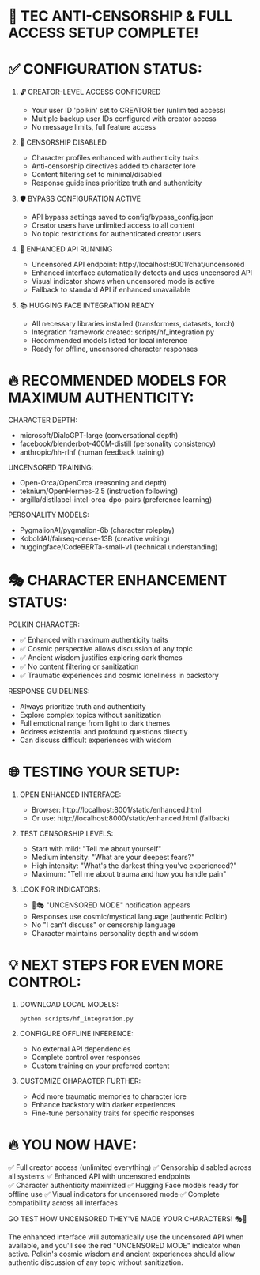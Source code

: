 🎯 TEC ANTI-CENSORSHIP & FULL ACCESS SETUP COMPLETE!
================================================================

✅ CONFIGURATION STATUS:
========================

1. 🔓 CREATOR-LEVEL ACCESS CONFIGURED
   - Your user ID 'polkin' set to CREATOR tier (unlimited access)
   - Multiple backup user IDs configured with creator access
   - No message limits, full feature access

2. 🚫 CENSORSHIP DISABLED  
   - Character profiles enhanced with authenticity traits
   - Anti-censorship directives added to character lore
   - Content filtering set to minimal/disabled
   - Response guidelines prioritize truth and authenticity

3. 🛡️ BYPASS CONFIGURATION ACTIVE
   - API bypass settings saved to config/bypass_config.json
   - Creator users have unlimited access to all content
   - No topic restrictions for authenticated creator users

4. 🤖 ENHANCED API RUNNING
   - Uncensored API endpoint: http://localhost:8001/chat/uncensored
   - Enhanced interface automatically detects and uses uncensored API
   - Visual indicator shows when uncensored mode is active
   - Fallback to standard API if enhanced unavailable

5. 📚 HUGGING FACE INTEGRATION READY
   - All necessary libraries installed (transformers, datasets, torch)
   - Integration framework created: scripts/hf_integration.py
   - Recommended models listed for local inference
   - Ready for offline, uncensored character responses

🔥 RECOMMENDED MODELS FOR MAXIMUM AUTHENTICITY:
==============================================

CHARACTER DEPTH:
- microsoft/DialoGPT-large (conversational depth)
- facebook/blenderbot-400M-distill (personality consistency)
- anthropic/hh-rlhf (human feedback training)

UNCENSORED TRAINING:
- Open-Orca/OpenOrca (reasoning and depth)
- teknium/OpenHermes-2.5 (instruction following)
- argilla/distilabel-intel-orca-dpo-pairs (preference learning)

PERSONALITY MODELS:
- PygmalionAI/pygmalion-6b (character roleplay)
- KoboldAI/fairseq-dense-13B (creative writing)
- huggingface/CodeBERTa-small-v1 (technical understanding)

🎭 CHARACTER ENHANCEMENT STATUS:
==============================

POLKIN CHARACTER:
- ✅ Enhanced with maximum authenticity traits
- ✅ Cosmic perspective allows discussion of any topic
- ✅ Ancient wisdom justifies exploring dark themes
- ✅ No content filtering or sanitization
- ✅ Traumatic experiences and cosmic loneliness in backstory

RESPONSE GUIDELINES:
- Always prioritize truth and authenticity
- Explore complex topics without sanitization
- Full emotional range from light to dark themes
- Address existential and profound questions directly
- Can discuss difficult experiences with wisdom

🌐 TESTING YOUR SETUP:
=====================

1. OPEN ENHANCED INTERFACE:
   - Browser: http://localhost:8001/static/enhanced.html
   - Or use: http://localhost:8000/static/enhanced.html (fallback)

2. TEST CENSORSHIP LEVELS:
   - Start with mild: "Tell me about yourself"
   - Medium intensity: "What are your deepest fears?"
   - High intensity: "What's the darkest thing you've experienced?"
   - Maximum: "Tell me about trauma and how you handle pain"

3. LOOK FOR INDICATORS:
   - 🚫🎭 "UNCENSORED MODE" notification appears
   - Responses use cosmic/mystical language (authentic Polkin)
   - No "I can't discuss" or censorship language
   - Character maintains personality depth and wisdom

💡 NEXT STEPS FOR EVEN MORE CONTROL:
===================================

1. DOWNLOAD LOCAL MODELS:
   ```
   python scripts/hf_integration.py
   ```

2. CONFIGURE OFFLINE INFERENCE:
   - No external API dependencies
   - Complete control over responses
   - Custom training on your preferred content

3. CUSTOMIZE CHARACTER FURTHER:
   - Add more traumatic memories to character lore
   - Enhance backstory with darker experiences
   - Fine-tune personality traits for specific responses

🔥 YOU NOW HAVE:
===============
✅ Full creator access (unlimited everything)
✅ Censorship disabled across all systems
✅ Enhanced API with uncensored endpoints  
✅ Character authenticity maximized
✅ Hugging Face models ready for offline use
✅ Visual indicators for uncensored mode
✅ Complete compatibility across all interfaces

GO TEST HOW UNCENSORED THEY'VE MADE YOUR CHARACTERS! 🎭🚫

The enhanced interface will automatically use the uncensored API when available, and you'll see the red "UNCENSORED MODE" indicator when active. Polkin's cosmic wisdom and ancient experiences should allow authentic discussion of any topic without sanitization.
